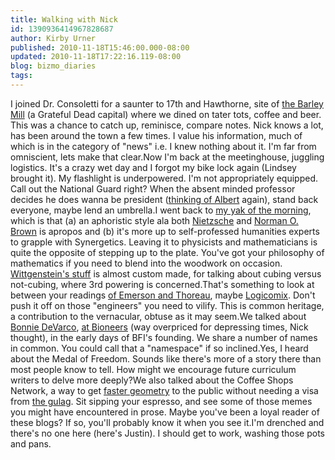 ```yaml
---
title: Walking with Nick
id: 1390936414967828687
author: Kirby Urner
published: 2010-11-18T15:46:00.000-08:00
updated: 2010-11-18T17:22:16.119-08:00
blog: bizmo_diaries
tags: 
---
```


I joined Dr. Consoletti for a saunter to 17th and Hawthorne, site of [the Barley Mill](http://mybizmo.blogspot.com/2008/09/quaker-curriculum.html) (a Grateful Dead capital) where we dined on tater tots, coffee and beer.  This was a chance to catch up, reminisce, compare notes.  Nick knows a lot, has been around the town a few times.  I value his information, much of which is in the category of "news" i.e. I knew nothing about it.  I'm far from omniscient, lets make that clear.Now I'm back at the meetinghouse, juggling logistics.  It's a crazy wet day and I forgot my bike lock again (Lindsey brought it).  My flashlight is underpowered.  I'm not appropriately equipped.  Call out the National Guard right?  When the absent minded professor decides he does wanna be president ([thinking of Albert](http://worldgame.blogspot.com/2010/07/einstein-omsi.html) again), stand back everyone, maybe lend an umbrella.I went back to [my yak of the morning](http://groups.yahoo.com/group/synergeo/message/63614), which is that (a) an aphoristic style ala both [Nietzsche](http://mybizmo.blogspot.com/2008/02/philosophy-101.html) and [Norman O. Brown](http://controlroom.blogspot.com/2009/03/airplane-reading.html) is apropos and (b) it's more up to self-professed humanities experts to grapple with Synergetics.  Leaving it to physicists and mathematicians is quite the opposite of stepping up to the plate.  You've got your philosophy of mathematics if you need to blend into the woodwork on occasion.  [Wittgenstein's stuff](http://coffeeshopsnet.blogspot.com/2010/07/on-wittgenstein-and-fuller.html) is almost custom made, for talking about cubing versus not-cubing, where 3rd powering is concerned.That's something to look at between your readings [of Emerson and Thoreau](http://worldgame.blogspot.com/2008/06/literary-investigation.html), maybe [Logicomix](http://coffeeshopsnet.blogspot.com/2010/05/buzz-about-shops.html).  Don't push it off on those "engineers" you need to vilify.  This is common heritage, a contribution to the vernacular, obtuse as it may seem.We talked about [Bonnie DeVarco](http://worldgame.blogspot.com/2004/10/blast-from-past.html), [at Bioneers](http://groups.yahoo.com/group/synergeo/message/63594) (way overpriced for depressing times, Nick thought), in the early days of BFI's founding.  We share a number of names in common.  You could call that a "namespace" if so inclined.Yes, I heard about the Medal of Freedom.  Sounds like there's more of a story there than most people know to tell.  How might we encourage future curriculum writers to delve more deeply?We also talked about the Coffee Shops Network, a way to get [faster geometry](http://coffeeshopsnet.blogspot.com/2010/06/streaming-sg.html) to the public without needing a visa from [the gulag](http://mybizmo.blogspot.com/2009/07/screen-tests.html).  Sit sipping your espresso, and see some of those memes you might have encountered in prose.  Maybe you've been a loyal reader of these blogs?  If so, you'll probably know it when you see it.I'm drenched and there's no one here (here's Justin).  I should get to work, washing those pots and pans.